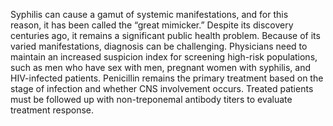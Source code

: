 Syphilis can cause a gamut of systemic manifestations, and for this reason, it has been called the “great mimicker.” Despite its discovery centuries ago, it remains a significant public health problem. Because of its varied manifestations, diagnosis can be challenging. Physicians need to maintain an increased suspicion index for screening high-risk populations, such as men who have sex with men, pregnant women with syphilis, and HIV-infected patients. Penicillin remains the primary treatment based on the stage of infection and whether CNS involvement occurs. Treated patients must be followed up with non-treponemal antibody titers to evaluate treatment response.